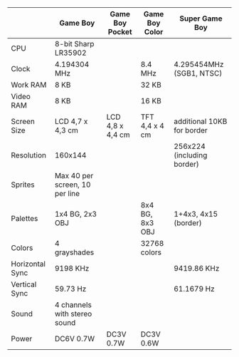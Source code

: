 |                 | Game Boy                       | Game Boy Pocket | Game Boy Color  | Super Game Boy |
|-----------------|--------------------------------|-----------------|-----------------|----------------|
| CPU             | 8-bit Sharp LR35902            |                 |                 |                |
| Clock           | 4.194304 MHz                   |                 | 8.4 MHz         | 4.295454MHz (SGB1, NTSC)|
| Work RAM        | 8 KB                           |                 | 32 KB           |                |
| Video RAM       | 8 KB                           |                 | 16 KB           |                |
| Screen Size     | LCD 4,7 x 4,3 cm               | LCD 4,8 x 4,4 cm| TFT 4,4 x 4 cm  | additional 10KB for border|
| Resolution      | 160x144                        |                 |                 | 256x224 (including border)|
| Sprites         | Max 40 per screen, 10 per line |                 |                 |                |
| Palettes        | 1x4 BG, 2x3 OBJ                |                 | 8x4 BG, 8x3 OBJ | 1+4x3, 4x15 (border) |
| Colors          | 4 grayshades                   |                 | 32768 colors    |                |
| Horizontal Sync | 9198 KHz                       |                 |                 | 9419.86 KHz    |
| Vertical Sync   | 59.73 Hz                       |                 |                 | 61.1679 Hz     |
| Sound           | 4 channels with stereo sound   |                 |                 |                |
| Power           | DC6V 0.7W                      | DC3V 0.7W       | DC3V 0.6W       |                |
